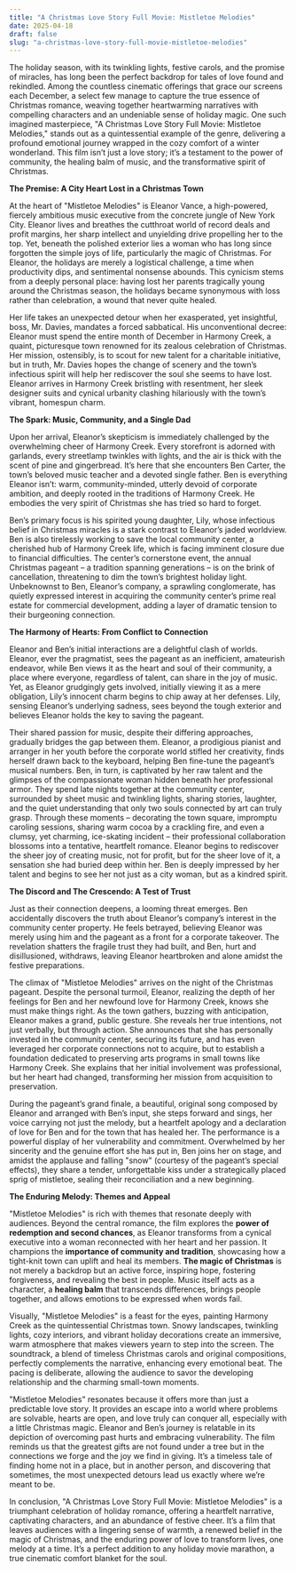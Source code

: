 ```yaml
---
title: "A Christmas Love Story Full Movie: Mistletoe Melodies"
date: 2025-04-18
draft: false
slug: "a-christmas-love-story-full-movie-mistletoe-melodies" 
---
```


The holiday season, with its twinkling lights, festive carols, and the promise of miracles, has long been the perfect backdrop for tales of love found and rekindled. Among the countless cinematic offerings that grace our screens each December, a select few manage to capture the true essence of Christmas romance, weaving together heartwarming narratives with compelling characters and an undeniable sense of holiday magic. One such imagined masterpiece, "A Christmas Love Story Full Movie: Mistletoe Melodies," stands out as a quintessential example of the genre, delivering a profound emotional journey wrapped in the cozy comfort of a winter wonderland. This film isn’t just a love story; it’s a testament to the power of community, the healing balm of music, and the transformative spirit of Christmas.

**The Premise: A City Heart Lost in a Christmas Town**

At the heart of "Mistletoe Melodies" is Eleanor Vance, a high-powered, fiercely ambitious music executive from the concrete jungle of New York City. Eleanor lives and breathes the cutthroat world of record deals and profit margins, her sharp intellect and unyielding drive propelling her to the top. Yet, beneath the polished exterior lies a woman who has long since forgotten the simple joys of life, particularly the magic of Christmas. For Eleanor, the holidays are merely a logistical challenge, a time when productivity dips, and sentimental nonsense abounds. This cynicism stems from a deeply personal place: having lost her parents tragically young around the Christmas season, the holidays became synonymous with loss rather than celebration, a wound that never quite healed.

Her life takes an unexpected detour when her exasperated, yet insightful, boss, Mr. Davies, mandates a forced sabbatical. His unconventional decree: Eleanor must spend the entire month of December in Harmony Creek, a quaint, picturesque town renowned for its zealous celebration of Christmas. Her mission, ostensibly, is to scout for new talent for a charitable initiative, but in truth, Mr. Davies hopes the change of scenery and the town’s infectious spirit will help her rediscover the soul she seems to have lost. Eleanor arrives in Harmony Creek bristling with resentment, her sleek designer suits and cynical urbanity clashing hilariously with the town’s vibrant, homespun charm.

**The Spark: Music, Community, and a Single Dad**

Upon her arrival, Eleanor’s skepticism is immediately challenged by the overwhelming cheer of Harmony Creek. Every storefront is adorned with garlands, every streetlamp twinkles with lights, and the air is thick with the scent of pine and gingerbread. It’s here that she encounters Ben Carter, the town’s beloved music teacher and a devoted single father. Ben is everything Eleanor isn’t: warm, community-minded, utterly devoid of corporate ambition, and deeply rooted in the traditions of Harmony Creek. He embodies the very spirit of Christmas she has tried so hard to forget.

Ben’s primary focus is his spirited young daughter, Lily, whose infectious belief in Christmas miracles is a stark contrast to Eleanor’s jaded worldview. Ben is also tirelessly working to save the local community center, a cherished hub of Harmony Creek life, which is facing imminent closure due to financial difficulties. The center’s cornerstone event, the annual Christmas pageant – a tradition spanning generations – is on the brink of cancellation, threatening to dim the town’s brightest holiday light. Unbeknownst to Ben, Eleanor’s company, a sprawling conglomerate, has quietly expressed interest in acquiring the community center’s prime real estate for commercial development, adding a layer of dramatic tension to their burgeoning connection.

**The Harmony of Hearts: From Conflict to Connection**

Eleanor and Ben’s initial interactions are a delightful clash of worlds. Eleanor, ever the pragmatist, sees the pageant as an inefficient, amateurish endeavor, while Ben views it as the heart and soul of their community, a place where everyone, regardless of talent, can share in the joy of music. Yet, as Eleanor grudgingly gets involved, initially viewing it as a mere obligation, Lily’s innocent charm begins to chip away at her defenses. Lily, sensing Eleanor’s underlying sadness, sees beyond the tough exterior and believes Eleanor holds the key to saving the pageant.

Their shared passion for music, despite their differing approaches, gradually bridges the gap between them. Eleanor, a prodigious pianist and arranger in her youth before the corporate world stifled her creativity, finds herself drawn back to the keyboard, helping Ben fine-tune the pageant’s musical numbers. Ben, in turn, is captivated by her raw talent and the glimpses of the compassionate woman hidden beneath her professional armor. They spend late nights together at the community center, surrounded by sheet music and twinkling lights, sharing stories, laughter, and the quiet understanding that only two souls connected by art can truly grasp. Through these moments – decorating the town square, impromptu caroling sessions, sharing warm cocoa by a crackling fire, and even a clumsy, yet charming, ice-skating incident – their professional collaboration blossoms into a tentative, heartfelt romance. Eleanor begins to rediscover the sheer joy of creating music, not for profit, but for the sheer love of it, a sensation she had buried deep within her. Ben is deeply impressed by her talent and begins to see her not just as a city woman, but as a kindred spirit.

**The Discord and The Crescendo: A Test of Trust**

Just as their connection deepens, a looming threat emerges. Ben accidentally discovers the truth about Eleanor’s company’s interest in the community center property. He feels betrayed, believing Eleanor was merely using him and the pageant as a front for a corporate takeover. The revelation shatters the fragile trust they had built, and Ben, hurt and disillusioned, withdraws, leaving Eleanor heartbroken and alone amidst the festive preparations.

The climax of "Mistletoe Melodies" arrives on the night of the Christmas pageant. Despite the personal turmoil, Eleanor, realizing the depth of her feelings for Ben and her newfound love for Harmony Creek, knows she must make things right. As the town gathers, buzzing with anticipation, Eleanor makes a grand, public gesture. She reveals her true intentions, not just verbally, but through action. She announces that she has personally invested in the community center, securing its future, and has even leveraged her corporate connections not to acquire, but to establish a foundation dedicated to preserving arts programs in small towns like Harmony Creek. She explains that her initial involvement was professional, but her heart had changed, transforming her mission from acquisition to preservation.

During the pageant’s grand finale, a beautiful, original song composed by Eleanor and arranged with Ben’s input, she steps forward and sings, her voice carrying not just the melody, but a heartfelt apology and a declaration of love for Ben and for the town that has healed her. The performance is a powerful display of her vulnerability and commitment. Overwhelmed by her sincerity and the genuine effort she has put in, Ben joins her on stage, and amidst the applause and falling "snow" (courtesy of the pageant’s special effects), they share a tender, unforgettable kiss under a strategically placed sprig of mistletoe, sealing their reconciliation and a new beginning.

**The Enduring Melody: Themes and Appeal**

"Mistletoe Melodies" is rich with themes that resonate deeply with audiences. Beyond the central romance, the film explores the **power of redemption and second chances**, as Eleanor transforms from a cynical executive into a woman reconnected with her heart and her passion. It champions the **importance of community and tradition**, showcasing how a tight-knit town can uplift and heal its members. **The magic of Christmas** is not merely a backdrop but an active force, inspiring hope, fostering forgiveness, and revealing the best in people. Music itself acts as a character, a **healing balm** that transcends differences, brings people together, and allows emotions to be expressed when words fail.

Visually, "Mistletoe Melodies" is a feast for the eyes, painting Harmony Creek as the quintessential Christmas town. Snowy landscapes, twinkling lights, cozy interiors, and vibrant holiday decorations create an immersive, warm atmosphere that makes viewers yearn to step into the screen. The soundtrack, a blend of timeless Christmas carols and original compositions, perfectly complements the narrative, enhancing every emotional beat. The pacing is deliberate, allowing the audience to savor the developing relationship and the charming small-town moments.

"Mistletoe Melodies" resonates because it offers more than just a predictable love story. It provides an escape into a world where problems are solvable, hearts are open, and love truly can conquer all, especially with a little Christmas magic. Eleanor and Ben’s journey is relatable in its depiction of overcoming past hurts and embracing vulnerability. The film reminds us that the greatest gifts are not found under a tree but in the connections we forge and the joy we find in giving. It’s a timeless tale of finding home not in a place, but in another person, and discovering that sometimes, the most unexpected detours lead us exactly where we’re meant to be.

In conclusion, "A Christmas Love Story Full Movie: Mistletoe Melodies" is a triumphant celebration of holiday romance, offering a heartfelt narrative, captivating characters, and an abundance of festive cheer. It’s a film that leaves audiences with a lingering sense of warmth, a renewed belief in the magic of Christmas, and the enduring power of love to transform lives, one melody at a time. It’s a perfect addition to any holiday movie marathon, a true cinematic comfort blanket for the soul.